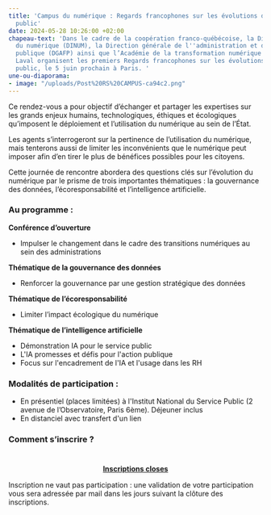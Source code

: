 ```yaml
---
title: 'Campus du numérique : Regards francophones sur les évolutions du numérique
  public'
date: 2024-05-28 10:26:00 +02:00
chapeau-text: 'Dans le cadre de la coopération franco-québécoise, la Direction interministérielle
  du numérique (DINUM), la Direction générale de l''administration et de la fonction
  publique (DGAFP) ainsi que l’Académie de la transformation numérique (ATN) de l’Université
  Laval organisent les premiers Regards francophones sur les évolutions du numérique
  public, le 5 juin prochain à Paris. '
une-ou-diaporama:
- image: "/uploads/Post%20RS%20CAMPUS-ca94c2.png"
---
```


Ce rendez-vous a pour objectif d’échanger et partager les expertises sur les grands enjeux humains, technologiques, éthiques et écologiques qu’imposent le déploiement et l’utilisation du numérique au sein de l’État. 

Les agents s’interrogeront sur la pertinence de l’utilisation du numérique, mais tenterons aussi de limiter les inconvénients que le numérique peut imposer afin d’en tirer le plus de bénéfices possibles pour les citoyens.

Cette journée de rencontre abordera des questions clés sur l’évolution du numérique par le prisme de trois importantes thématiques : la gouvernance des données, l’écoresponsabilité et l’intelligence artificielle.

### Au programme : 

**Conférence d’ouverture**
* Impulser le changement dans le cadre des transitions numériques au sein des administrations

**Thématique de la gouvernance des données**
* Renforcer la gouvernance par une gestion stratégique des données

**Thématique de l’écoresponsabilité**
* Limiter l’impact écologique du numérique

**Thématique de l’intelligence artificielle**
* Démonstration IA pour le service public
* L'IA promesses et défis pour l'action publique
* Focus sur l'encadrement de l'IA et l'usage dans les RH

### Modalités de participation :

* En présentiel (places limitées) à l'Institut National du Service Public (2 avenue de l’Observatoire, Paris 6ème). Déjeuner inclus
* En distanciel avec transfert d'un lien


### Comment s’inscrire ?

<div align="center" style="margin-bottom: 15px; margin-top: 40px"><a href="https://admin.eventdrive.com/public/events/63608/website/registrationforms/189413/83432/" class="button" title="S'inscrire - Lien externe"><b>Inscriptions closes</b></a></div>

Inscription ne vaut pas participation : une validation de votre participation vous sera adressée par mail dans les jours suivant la clôture des inscriptions.
